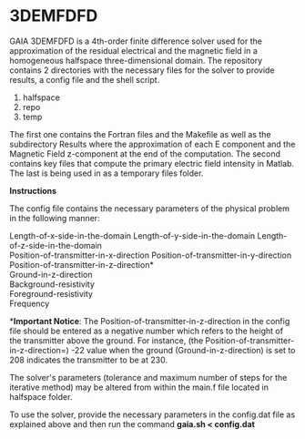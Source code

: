 # 3DEMFDFD

GAIA 3DEMFDFD is a 4th-order finite difference solver used for the approximation of the residual electrical and the magnetic field in a homogeneous halfspace three-dimensional domain. The repository contains 2 directories with the necessary files for the solver to provide results, a config file and the shell script.
1. halfspace
2. repo
3. temp

The first one contains the Fortran files and the Makefile as well as the subdirectory Results where the approximation of each E component and the Magnetic Field z-component at the end of the computation. The second contains key files that compute the primary electric field intensity in Matlab. The last is being used in as a temporary files folder.

**Instructions**

The config file contains the necessary parameters of the physical problem in the following manner:

Length-of-x-side-in-the-domain Length-of-y-side-in-the-domain Length-of-z-side-in-the-domain  
Position-of-transmitter-in-x-direction Position-of-transmitter-in-y-direction Position-of-transmitter-in-z-direction*  
Ground-in-z-direction  
Background-resistivity  
Foreground-resistivity  
Frequency  

***Important Notice**: The Position-of-transmitter-in-z-direction in the config file should be entered as a negative number which refers to the height of the transmitter above the ground. For instance, (the Position-of-transmitter-in-z-direction=) -22 value when the ground (Ground-in-z-direction) is set to 208 indicates the transmitter to be at 230.

The solver's parameters (tolerance and maximum number of steps for the iterative method) may be altered from within the main.f file located in halfspace folder.

To use the solver, provide the necessary parameters in the config.dat file as explained above and then run the command **gaia.sh < config.dat**
